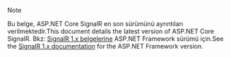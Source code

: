 > [!NOTE]
> <span data-ttu-id="bb311-101">Bu belge, ASP.NET Core SignalR en son sürümünü ayrıntıları verilmektedir.</span><span class="sxs-lookup"><span data-stu-id="bb311-101">This document details the latest version of ASP.NET Core SignalR.</span></span> <span data-ttu-id="bb311-102">Bkz: [SignalR 1.x belgelerine](/aspnet/signalr/) ASP.NET Framework sürümü için.</span><span class="sxs-lookup"><span data-stu-id="bb311-102">See the [SignalR 1.x documentation](/aspnet/signalr/) for the ASP.NET Framework version.</span></span>